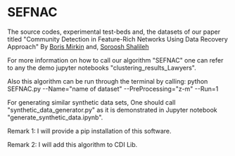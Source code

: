 # SEFNAC

The source codes, experimental test-beds and, the datasets of our paper titled 
"Community Detection in Feature-Rich Networks Using Data Recovery Approach"
By [Boris Mirkin](https://www.hse.ru/en/staff/bmirkin) and, [Soroosh Shalileh](https://www.hse.ru/en/org/persons/316426865)


For more information on how to call our algorithm "SEFNAC" one can 
refer to any the demo jupyter notebooks "clustering_results_Lawyers". 

Also this algorithm can be run through the terminal by calling:
  python SEFNAC.py --Name="name of dataset" --PreProcessing="z-m" --Run=1 


For generating similar synthetic data sets, One should call "synthetic_data_generator.py" as 
it is demonstrated in Jupyter notebook "generate_synthetic_data.ipynb".




Remark 1: I will provide a pip installation of this software.


Remark 2:  I will add this algorithm to CDI Lib.
